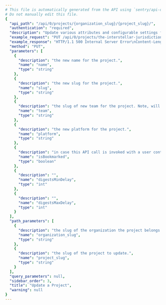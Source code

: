 ```yaml
---
# This file is automatically generated from the API using `sentry/api-docs/generator.py.`
# Do not manually edit this file.
{
  "api_path": "/api/0/projects/{organization_slug}/{project_slug}/", 
  "authentication": "required", 
  "description": "Update various attributes and configurable settings for the given\nproject.  Only supplied values are updated.", 
  "example_request": "PUT /api/0/projects/the-interstellar-jurisdiction/plain-proxy/ HTTP/1.1\nHost: sentry.io\nAuthorization: Bearer <token>\nContent-Type: application/json\n\n{\n  \"name\": \"Plane Proxy\", \n  \"options\": {\n    \"sentry:origins\": \"http://example.com\\nhttp://example.invalid\"\n  }, \n  \"platform\": \"javascript\", \n  \"slug\": \"plane-proxy\"\n}", 
  "example_response": "HTTP/1.1 500 Internal Server Error\nContent-Length: 72\nX-XSS-Protection: 1; mode=block\nX-Content-Type-Options: nosniff\nContent-Language: en\nAccess-Control-Expose-Headers: X-Sentry-Error, Retry-After\nVary: Accept-Language, Cookie\nAccess-Control-Allow-Methods: GET, PUT, DELETE, HEAD, OPTIONS\nAllow: GET, PUT, DELETE, HEAD, OPTIONS\nAccess-Control-Allow-Origin: *\nAccess-Control-Allow-Headers: X-Sentry-Auth, X-Requested-With, Origin, Accept, Content-Type, Authentication, Authorization\nContent-Type: application/json\nX-Frame-Options: deny\n\n{\n  \"detail\": \"Internal Error\", \n  \"errorId\": \"40a82753408a43edbc2a4a235796aafd\"\n}", 
  "method": "PUT", 
  "parameters": [
    {
      "description": "the new name for the project.", 
      "name": "name", 
      "type": "string"
    }, 
    {
      "description": "the new slug for the project.", 
      "name": "slug", 
      "type": "string"
    }, 
    {
      "description": "the slug of new team for the project. Note, will be deprecated soon when multiple teams can have access to a project.", 
      "name": "team", 
      "type": "string"
    }, 
    {
      "description": "the new platform for the project.", 
      "name": "platform", 
      "type": "string"
    }, 
    {
      "description": "in case this API call is invoked with a user context this allows changing of the bookmark flag.", 
      "name": "isBookmarked", 
      "type": "boolean"
    }, 
    {
      "description": "", 
      "name": "digestsMinDelay", 
      "type": "int"
    }, 
    {
      "description": "", 
      "name": "digestsMaxDelay", 
      "type": "int"
    }
  ], 
  "path_parameters": [
    {
      "description": "the slug of the organization the project belongs to.", 
      "name": "organization_slug", 
      "type": "string"
    }, 
    {
      "description": "the slug of the project to update.", 
      "name": "project_slug", 
      "type": "string"
    }
  ], 
  "query_parameters": null, 
  "sidebar_order": 3, 
  "title": "Update a Project", 
  "warning": null
}
---
```

